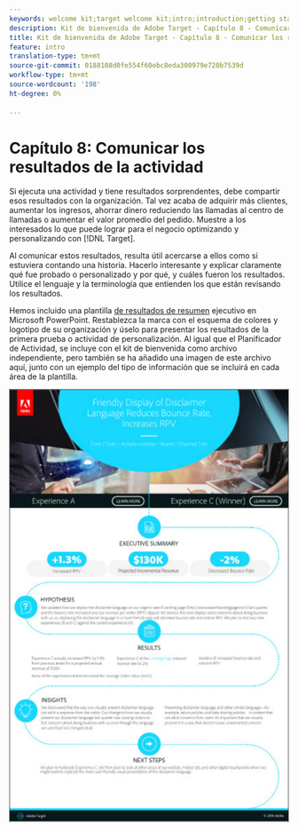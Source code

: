 ```yaml
---
keywords: welcome kit;target welcome kit;intro;introduction;getting started
description: Kit de bienvenida de Adobe Target - Capítulo 8 - Comunicar los resultados de su actividad
title: Kit de bienvenida de Adobe Target - Capítulo 8 - Comunicar los resultados de su actividad
feature: intro
translation-type: tm+mt
source-git-commit: 0188108d0fe554f60ebc8eda300979e720b7539d
workflow-type: tm+mt
source-wordcount: '198'
ht-degree: 0%

---
```



# Capítulo 8: Comunicar los resultados de la actividad

Si ejecuta una actividad y tiene resultados sorprendentes, debe compartir esos resultados con la organización. Tal vez acaba de adquirir más clientes, aumentar los ingresos, ahorrar dinero reduciendo las llamadas al centro de llamadas o aumentar el valor promedio del pedido. Muestre a los interesados lo que puede lograr para el negocio optimizando y personalizando con [!DNL Target].

Al comunicar estos resultados, resulta útil acercarse a ellos como si estuviera contando una historia. Hacerlo interesante y explicar claramente qué fue probado o personalizado y por qué, y cuáles fueron los resultados. Utilice el lenguaje y la terminología que entienden los que están revisando los resultados.

Hemos incluido una plantilla [de resultados de resumen](/help/assets/executive-summary.zip) ejecutivo en Microsoft PowerPoint. Restablezca la marca con el esquema de colores y logotipo de su organización y úselo para presentar los resultados de la primera prueba o actividad de personalización. Al igual que el Planificador de Actividad, se incluye con el kit de bienvenida como archivo independiente, pero también se ha añadido una imagen de este archivo aquí, junto con un ejemplo del tipo de información que se incluirá en cada área de la plantilla.

![Informe resumido ejecutivo](/help/c-intro/assets/executive-summary-report.png)